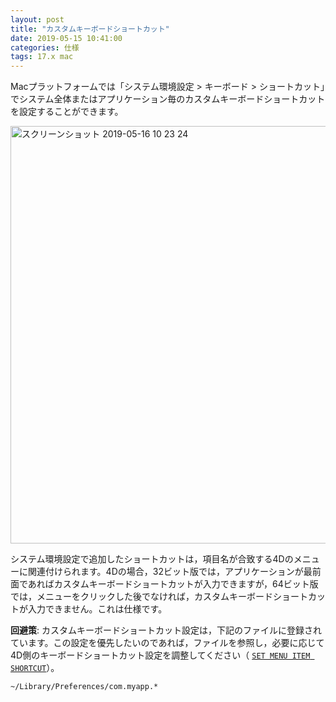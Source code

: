 ```yaml
---
layout: post
title: "カスタムキーボードショートカット"
date: 2019-05-15 10:41:00
categories: 仕様
tags: 17.x mac  
---
```


Macプラットフォームでは「システム環境設定 > キーボード > ショートカット」でシステム全体またはアプリケーション毎のカスタムキーボードショートカットを設定することができます。

<img width="668" alt="スクリーンショット 2019-05-16 10 23 24" src="https://user-images.githubusercontent.com/10509075/57819756-bf66ee00-77c4-11e9-89c1-58b3514015e4.png">

システム環境設定で追加したショートカットは，項目名が合致する4Dのメニューに関連付けられます。4Dの場合，32ビット版では，アプリケーションが最前面であればカスタムキーボードショートカットが入力できますが，64ビット版では，メニューをクリックした後でなければ，カスタムキーボードショートカットが入力できません。これは仕様です。

**回避策**: カスタムキーボードショートカット設定は，下記のファイルに登録されています。この設定を優先したいのであれば，ファイルを参照し，必要に応じて4D側のキーボードショートカット設定を調整してください（<i class="fa fa-external-link" aria-hidden="true"></i> [``SET MENU ITEM SHORTCUT``](https://doc.4d.com/4Dv17/4D/17.1/SET-MENU-ITEM-SHORTCUT.301-4179304.ja.html)）。

```
~/Library/Preferences/com.myapp.*
```
